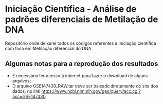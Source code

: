 # Iniciação Científica - Análise de padrões diferenciais de Metilação de DNA
Repositório onde deixarei todos os códigos referentes à iniciação científica com foco em Metilação diferencial do DNA

## Algumas notas para a reprodução dos resultados

- É necessário ter acesso à internet para fazer o download de alguns arquivos;
- O arquivo GSE147430_RAW.tar deve ser baixado diretamente do site dos dados, no link https://www.ncbi.nlm.nih.gov/geo/query/acc.cgi?acc=GSE147430
